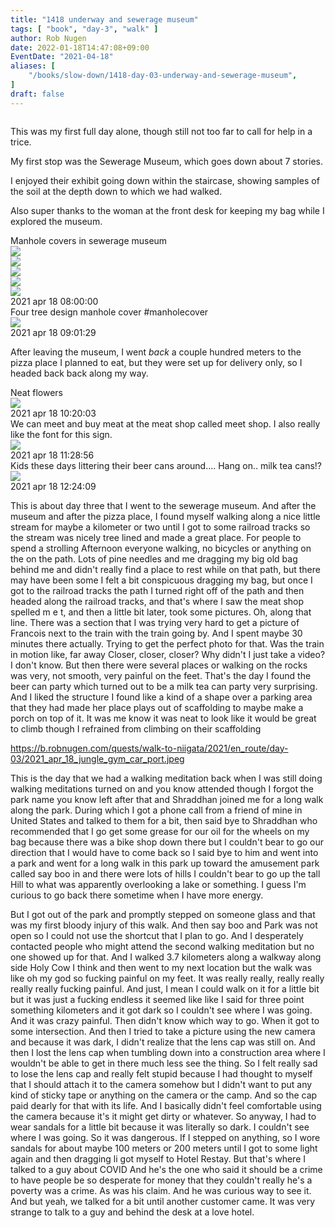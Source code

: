 ```yaml
---
title: "1418 underway and sewerage museum"
tags: [ "book", "day-3", "walk" ]
author: Rob Nugen
date: 2022-01-18T14:47:08+09:00
EventDate: "2021-04-18"
aliases: [
    "/books/slow-down/1418-day-03-underway-and-sewerage-museum",
]
draft: false
---
```


<img
src="https://b.robnugen.com/quests/walk-to-niigata/2021/en_route/day-03/2021_apr_18_francois_looking_for_water.jpeg"
alt=""
class="title" />

This was my first full day alone,
though still not too far to call for help in a trice.

My first stop was the Sewerage Museum, which goes down about 7 stories.

I enjoyed their exhibit going down within the staircase,
showing samples of the soil at the depth down to which we had walked.

Also super thanks to the woman at the front desk for keeping my bag
while I explored the museum.

<div class="image_start uiBoxWhite noborder">
  <div class="title_text">Manhole covers in sewerage museum</div>
  <div class="_3-95 _2let">
    <div><a target="_blank" href="https://b.robnugen.com/adaptive-images/ig_cache_2022_jan_17/posts/202104/174287218_282754503479485_8716192286087079438_n_18128805151171189.jpg"><img src="https://b.robnugen.com/adaptive-images/ig_cache_2022_jan_17/posts/202104/174287218_282754503479485_8716192286087079438_n_18128805151171189.jpg" class="_2yuc _3-96" /></a></div>
    <div><a target="_blank" href="https://b.robnugen.com/adaptive-images/ig_cache_2022_jan_17/posts/202104/173178228_286350549811987_8137984552060720817_n_17892479711036651.jpg"><img src="https://b.robnugen.com/adaptive-images/ig_cache_2022_jan_17/posts/202104/173178228_286350549811987_8137984552060720817_n_17892479711036651.jpg" class="_2yuc _3-96" /></a></div>
    <div><a target="_blank" href="https://b.robnugen.com/adaptive-images/ig_cache_2022_jan_17/posts/202104/175479610_908233823074074_8254180430365983766_n_17878805333328674.jpg"><img src="https://b.robnugen.com/adaptive-images/ig_cache_2022_jan_17/posts/202104/175479610_908233823074074_8254180430365983766_n_17878805333328674.jpg" class="_2yuc _3-96" /></a></div>
    <div><a target="_blank" href="https://b.robnugen.com/adaptive-images/ig_cache_2022_jan_17/posts/202104/174267829_289206766080790_2765668499957677188_n_17891247190989537.jpg"><img src="https://b.robnugen.com/adaptive-images/ig_cache_2022_jan_17/posts/202104/174267829_289206766080790_2765668499957677188_n_17891247190989537.jpg" class="_2yuc _3-96" /></a></div>
    <div><a target="_blank" href="https://b.robnugen.com/adaptive-images/ig_cache_2022_jan_17/posts/202104/174338925_210204533837330_8318965743209712050_n_17846625014573094.jpg"><img src="https://b.robnugen.com/adaptive-images/ig_cache_2022_jan_17/posts/202104/174338925_210204533837330_8318965743209712050_n_17846625014573094.jpg" class="_2yuc _3-96" /></a></div>
  </div>
  <div class="date_taken_local">2021 apr 18 08:00:00</div>
</div>
<div class="image_start uiBoxWhite noborder">
  <div class="title_text">Four tree design manhole cover
    #manholecover</div>
  <div class="_3-95 _2let"><a target="_blank" href="https://b.robnugen.com/adaptive-images/ig_cache_2022_jan_17/posts/202104/174020283_515438729626694_1064734977632434620_n_18128377420172469.jpg"><img src="https://b.robnugen.com/adaptive-images/ig_cache_2022_jan_17/posts/202104/174020283_515438729626694_1064734977632434620_n_18128377420172469.jpg" class="_2yuc _3-96" /></a>
  </div>
  <div class="date_taken_local">2021 apr 18 09:01:29</div>
</div>

After leaving the museum, I went *back* a couple hundred meters
to the pizza place I planned to eat,
but they were set up for delivery only, so I headed back back along my way.


<div class="image_start uiBoxWhite noborder">
  <div class="title_text">Neat flowers</div>
  <div class="_3-95 _2let"><a target="_blank" href="https://b.robnugen.com/adaptive-images/ig_cache_2022_jan_17/posts/202104/173133190_750468222334002_4172147875880494064_n_17877286343331871.jpg"><img src="https://b.robnugen.com/adaptive-images/ig_cache_2022_jan_17/posts/202104/173133190_750468222334002_4172147875880494064_n_17877286343331871.jpg" class="_2yuc _3-96" /></a>
  </div>
  <div class="date_taken_local">2021 apr 18 10:20:03</div>
</div>

<div class="image_start uiBoxWhite noborder">
  <div class="title_text">We can meet and buy meat at the meat shop called meet shop.
  I also really like the font for this sign.</div>
  <div class="_3-95 _2let"><a target="_blank" href="https://b.robnugen.com/adaptive-images/ig_cache_2022_jan_17/posts/202104/174287217_299277668491108_4975529678424527119_n_17895124162926813.jpg"><img src="https://b.robnugen.com/adaptive-images/ig_cache_2022_jan_17/posts/202104/174287217_299277668491108_4975529678424527119_n_17895124162926813.jpg" class="_2yuc _3-96" /></a>
  </div>
  <div class="date_taken_local">2021 apr 18 11:28:56</div>
</div>

<div class="image_start uiBoxWhite noborder">
  <div class="title_text">Kids these days littering their beer cans around.... Hang on.. milk tea cans!?</div>
  <div class="_3-95 _2let"><a target="_blank" href="https://b.robnugen.com/adaptive-images/ig_cache_2022_jan_17/posts/202104/173597176_162390905785180_1148212190783136403_n_17868070241356416.jpg"><img src="https://b.robnugen.com/adaptive-images/ig_cache_2022_jan_17/posts/202104/173597176_162390905785180_1148212190783136403_n_17868070241356416.jpg" class="_2yuc _3-96" /></a>
  </div>
  <div class="date_taken_local">2021 apr 18 12:24:09</div>
</div>


This is about day three that I went to the sewerage museum. And after the museum and after the pizza place, I found myself walking along a nice little stream for maybe a kilometer or two until I got to some railroad tracks so the stream was nicely tree lined and made a great place. For people to spend a strolling Afternoon everyone walking, no bicycles or anything on the on the path. Lots of pine needles and me dragging my big old bag behind me and didn't really find a place to rest while on that path, but there may have been some I felt a bit conspicuous dragging my bag, but once I got to the railroad tracks the path I turned right off of the path and then headed along the railroad tracks, and that's where I saw the meat shop spelled m e t, and then a little bit later, took some pictures. Oh, along that line. There was a section that I was trying very hard to get a picture of Francois next to the train with the train going by. And I spent maybe 30 minutes there actually. Trying to get the perfect photo for that. Was the train in motion like, far away Closer, closer, closer? Why didn't I just take a video? I don't know. But then there were several places or walking on the rocks was very, not smooth, very painful on the feet. That's the day I found the beer can party which turned out to be a milk tea can party very surprising. And I liked the structure I found like a kind of a shape over a parking area that they had made her place plays out of scaffolding to maybe make a porch on top of it. It was me know it was neat to look like it would be great to climb though I refrained from climbing on their scaffolding

https://b.robnugen.com/quests/walk-to-niigata/2021/en_route/day-03/2021_apr_18_jungle_gym_car_port.jpeg

This is the day that we had a walking meditation back when I was still doing walking meditations turned on and you know attended though I forgot the park name you know left after that and Shraddhan joined me for a long walk along the park. During which I got a phone call from a friend of mine in United States and talked to them for a bit, then said bye to Shraddhan who recommended that I go get some grease for our oil for the wheels on my bag because there was a bike shop down there but I couldn't bear to go our direction that I would have to come back so I said bye to him and went into a park and went for a long walk in this park up toward the amusement park called say boo in and there were lots of hills I couldn't bear to go up the tall Hill to what was apparently overlooking a lake or something. I guess I'm curious to go back there sometime when I have more energy.

But I got out of the park and promptly stepped on someone glass and that was my first bloody injury of this walk. And then say boo and Park was not open so I could not use the shortcut that I plan to go. And I desperately contacted people who might attend the second walking meditation but no one showed up for that. And I walked 3.7 kilometers along a walkway along side Holy Cow I think and then went to my next location but the walk was like oh my god so fucking painful on my feet. It was really really, really really really really fucking painful. And just, I mean I could walk on it for a little bit but it was just a fucking endless it seemed like like I said for three point something kilometers and it got dark so I couldn't see where I was going. And it was crazy painful. Then didn't know which way to go. When it got to some intersection. And then I tried to take a picture using the new camera and because it was dark, I didn't realize that the lens cap was still on. And then I lost the lens cap when tumbling down into a construction area where I wouldn't be able to get in there much less see the thing. So I felt really sad to lose the lens cap and really felt stupid because I had thought to myself that I should attach it to the camera somehow but I didn't want to put any kind of sticky tape or anything on the camera or the camp. And so the cap paid dearly for that with its life. And I basically didn't feel comfortable using the camera because it's it might get dirty or whatever. So anyway, I had to wear sandals for a little bit because it was literally so dark. I couldn't see where I was going. So it was dangerous. If I stepped on anything, so I wore sandals for about maybe 100 meters or 200 meters until I got to some light again and then dragging li got myself to Hotel Restay. But that's where I talked to a guy about COVID And he's the one who said it should be a crime to have people be so desperate for money that they couldn't really he's a poverty was a crime. As was his claim. And he was curious way to see it. And but yeah, we talked for a bit until another customer came. It was very strange to talk to a guy and behind the desk at a love hotel.
